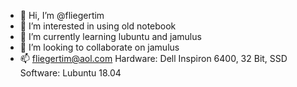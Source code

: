 - 👋 Hi, I’m @fliegertim
- 👀 I’m interested in using old notebook
- 🌱 I’m currently learning lubuntu and jamulus
- 💞️ I’m looking to collaborate on jamulus
- 📫 fliegertim@aol.com
Hardware: Dell Inspiron 6400, 32 Bit, SSD
Software: Lubuntu 18.04
<!---
fliegertim/fliegertim is a ✨ special ✨ repository because its `README.md` (this file) appears on your GitHub profile.
You can click the Preview link to take a look at your changes.
--->
